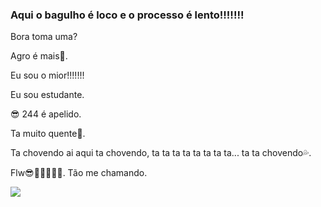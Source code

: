 ### Aqui o bagulho é loco e o processo é lento!!!!!!!

Bora toma uma?

Agro é mais🌱.

Eu sou o mior!!!!!!!

Eu sou estudante. 

😎 244 é apelido.

Ta muito quente🥵.

Ta chovendo ai aqui ta chovendo, ta ta ta ta ta ta ta ta... ta ta chovendo💦.

Flw😎🤙🤙🤙🤙🤙. Tão me chamando.



![](https://media1.tenor.com/m/w6FkdVt840kAAAAd/carpool-motorcycle-sharing-a-bike.gif)
